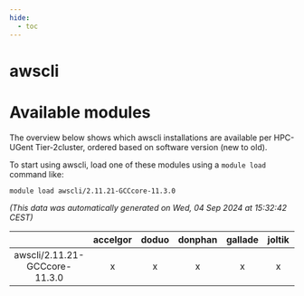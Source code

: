 ```yaml
---
hide:
  - toc
---
```


awscli
======

# Available modules


The overview below shows which awscli installations are available per HPC-UGent Tier-2cluster, ordered based on software version (new to old).

To start using awscli, load one of these modules using a `module load` command like:

```shell
module load awscli/2.11.21-GCCcore-11.3.0
```

*(This data was automatically generated on Wed, 04 Sep 2024 at 15:32:42 CEST)*  

| |accelgor|doduo|donphan|gallade|joltik|shinx|skitty|
| :---: | :---: | :---: | :---: | :---: | :---: | :---: | :---: |
|awscli/2.11.21-GCCcore-11.3.0|x|x|x|x|x|-|x|
